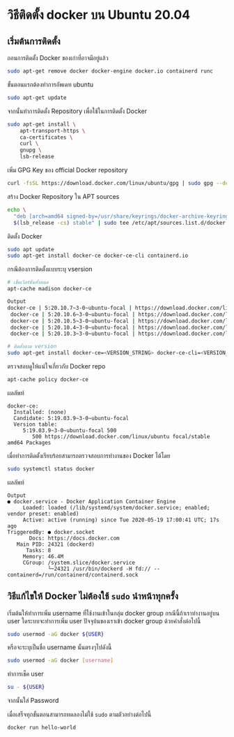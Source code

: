 # วิธีติดตั้ง docker บน Ubuntu 20.04

## เริ่มต้นการติดตั้ง
ถอนการติดตั้ง Docker ของเก่าที่อาจมีอยู่แล้ว
```bash
sudo apt-get remove docker docker-engine docker.io containerd runc
```
ขั้นตอนแรกต้องทำการอัพเดท ubuntu
```bash
sudo apt-get update
```
จากนั้นทำการติดตั้ง Repository เพื่อใช้ในการติดตั้ง Docker 
```bash
sudo apt-get install \
    apt-transport-https \
    ca-certificates \
    curl \
    gnupg \
    lsb-release
```
เพิ่ม GPG Key ของ official Docker repository
```bash
curl -fsSL https://download.docker.com/linux/ubuntu/gpg | sudo gpg --dearmor -o /usr/share/keyrings/docker-archive-keyring.gpg
```
สร้าง Docker Repository ใน APT sources
```bash
echo \
  "deb [arch=amd64 signed-by=/usr/share/keyrings/docker-archive-keyring.gpg] https://download.docker.com/linux/ubuntu \
  $(lsb_release -cs) stable" | sudo tee /etc/apt/sources.list.d/docker.list > /dev/null
```

ติดตั้ง Docker
```bash
sudo apt update
sudo apt-get install docker-ce docker-ce-cli containerd.io
```

กรณีต้องการติดตั้งแบบระบุ vsersion
```bash
# เช็คเวิอร์ชั่นทั้งหมด
apt-cache madison docker-ce

Output
docker-ce | 5:20.10.7~3-0~ubuntu-focal | https://download.docker.com/linux/ubuntu focal/stable amd64 Packages
 docker-ce | 5:20.10.6~3-0~ubuntu-focal | https://download.docker.com/linux/ubuntu focal/stable amd64 Packages
 docker-ce | 5:20.10.5~3-0~ubuntu-focal | https://download.docker.com/linux/ubuntu focal/stable amd64 Packages
 docker-ce | 5:20.10.4~3-0~ubuntu-focal | https://download.docker.com/linux/ubuntu focal/stable amd64 Packages
 docker-ce | 5:20.10.3~3-0~ubuntu-focal | https://download.docker.com/linux/ubuntu focal/stable amd64 Packages

# ติดตั้งตาม version
sudo apt-get install docker-ce=<VERSION_STRING> docker-ce-cli=<VERSION_STRING> containerd.io
```

ตรวจสอบดูให้แน่ใจเกี่ยวกับ Docker repo
```bash
apt-cache policy docker-ce
```
ผลลัพท์
```
docker-ce:
  Installed: (none)
  Candidate: 5:19.03.9~3-0~ubuntu-focal
  Version table:
     5:19.03.9~3-0~ubuntu-focal 500
        500 https://download.docker.com/linux/ubuntu focal/stable amd64 Packages
```

เมื่อทำการติดตั้งเรียบร้อยสามารถตรวจสอบการทำงานของ Docker ได้โดย
```bash
sudo systemctl status docker
```
ผลลัพท์
```
Output
● docker.service - Docker Application Container Engine
     Loaded: loaded (/lib/systemd/system/docker.service; enabled; vendor preset: enabled)
     Active: active (running) since Tue 2020-05-19 17:00:41 UTC; 17s ago
TriggeredBy: ● docker.socket
       Docs: https://docs.docker.com
   Main PID: 24321 (dockerd)
      Tasks: 8
     Memory: 46.4M
     CGroup: /system.slice/docker.service
             └─24321 /usr/bin/dockerd -H fd:// --containerd=/run/containerd/containerd.sock
```


## วิธีแก้ไขให้ Docker ไม่ต้องใช้ `sudo` นำหน้าทุกครั้ง
เริ่มต้นให้ทำการเพิ่ม username ที่ใช้งานเข้าในกลุ่ม docker group กรณีนี้ถ้าเราทำงานอยู่บน user ใดระบบจะทำการเพิ่ม user ปัจจุบ้นของเราเข้า docker group ด้วยคำสั่งต่อไปนี้
```bash
sudo usermod -aG docker ${USER}
```
หรือจะระบุเป็นชื่อ username นั้นตรงๆไปดังนี้
```bash
sudo usermod -aG docker [username]
```
ทำการเช็ค user
```bash
su - ${USER}
```
จากนั้นใส่ Password

เมื่อเสร็จทุกขั้นตอนสามารถทดลองไม่ใช้ `sudo` ตามตัวอย่างต่อไปนี้
```bash
docker run hello-world
```
